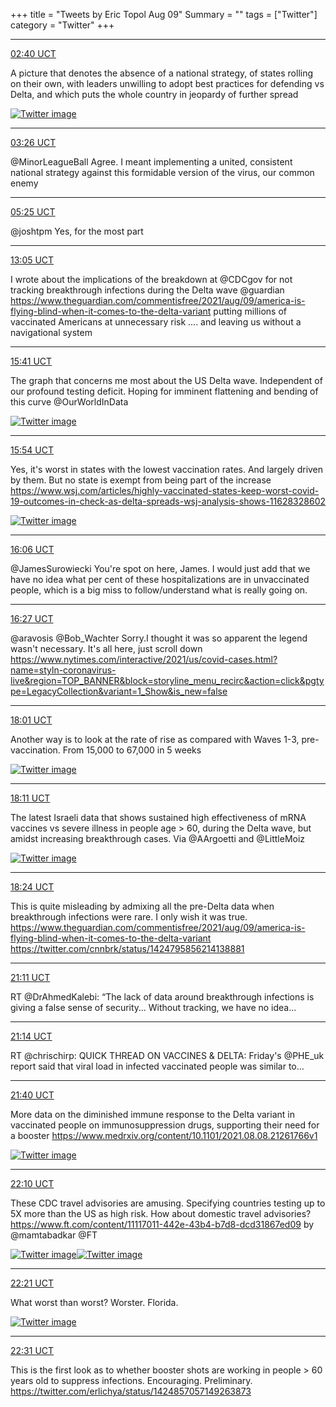 +++
title = "Tweets by Eric Topol Aug 09"
Summary = ""
tags = ["Twitter"]
category = "Twitter"
+++


---

<a href="https://twitter.com/erictopol/status/1424561159508619266" target="_blank" rel="noreferer">02:40 UCT</a>

A picture that denotes the absence of a national strategy, of states rolling on their own, with leaders unwilling to adopt best practices for defending vs Delta, and which puts the whole country in jeopardy of further spread 

<a href="E8UOUZjUcAYYq6m.jpg"  ><img src="E8UOUZjUcAYYq6m.jpg" alt="Twitter image" ></img></a>

---

<a href="https://twitter.com/erictopol/status/1424572754733400066" target="_blank" rel="noreferer">03:26 UCT</a>

@MinorLeagueBall Agree. I meant implementing a united, consistent national strategy against this formidable version of the virus, our common enemy



---

<a href="https://twitter.com/erictopol/status/1424602723719073797" target="_blank" rel="noreferer">05:25 UCT</a>

@joshtpm Yes, for the most part



---

<a href="https://twitter.com/erictopol/status/1424718505878777856" target="_blank" rel="noreferer">13:05 UCT</a>

I wrote about the implications of the breakdown at @CDCgov for not tracking breakthrough infections during the Delta wave @guardian 
https://www.theguardian.com/commentisfree/2021/aug/09/america-is-flying-blind-when-it-comes-to-the-delta-variant putting millions of vaccinated Americans at unnecessary risk .... and leaving us without a navigational system



---

<a href="https://twitter.com/erictopol/status/1424757740396695556" target="_blank" rel="noreferer">15:41 UCT</a>

The graph that concerns me most about the US Delta wave. Independent of our profound testing deficit. Hoping for imminent flattening and bending of this curve
@OurWorldInData 

<a href="E8XBAEgVIAIkvZS.jpg"  ><img src="E8XBAEgVIAIkvZS.jpg" alt="Twitter image" ></img></a>

---

<a href="https://twitter.com/erictopol/status/1424761003732996096" target="_blank" rel="noreferer">15:54 UCT</a>

Yes, it's worst in states with the lowest vaccination rates.  And largely driven by them. But no state is exempt from being part of the increase
https://www.wsj.com/articles/highly-vaccinated-states-keep-worst-covid-19-outcomes-in-check-as-delta-spreads-wsj-analysis-shows-11628328602 

<a href="E8XEANcVcAUnGbS.jpg"  ><img src="E8XEANcVcAUnGbS.jpg" alt="Twitter image" ></img></a>

---

<a href="https://twitter.com/erictopol/status/1424763995383230468" target="_blank" rel="noreferer">16:06 UCT</a>

@JamesSurowiecki You're spot on here, James. I would just add that we have no idea what per cent of these hospitalizations are in unvaccinated people, which is a big miss to follow/understand what is really going on.



---

<a href="https://twitter.com/erictopol/status/1424769339564040209" target="_blank" rel="noreferer">16:27 UCT</a>

@aravosis @Bob_Wachter Sorry.I thought it was so apparent the legend wasn't necessary. It's all here, just scroll down
https://www.nytimes.com/interactive/2021/us/covid-cases.html?name=styln-coronavirus-live&region=TOP_BANNER&block=storyline_menu_recirc&action=click&pgtype=LegacyCollection&variant=1_Show&is_new=false



---

<a href="https://twitter.com/erictopol/status/1424793011196555265" target="_blank" rel="noreferer">18:01 UCT</a>

Another way is to look at the rate of rise as compared with Waves 1-3, pre-vaccination. 
From 15,000 to 67,000 in 5 weeks 

<a href="E8XhGCCVUAEiwm2.jpg"  ><img src="E8XhGCCVUAEiwm2.jpg" alt="Twitter image" ></img></a>

---

<a href="https://twitter.com/erictopol/status/1424795482493112335" target="_blank" rel="noreferer">18:11 UCT</a>

The latest Israeli data that shows sustained high effectiveness of mRNA vaccines vs severe illness in people age &gt; 60, during the Delta wave, but amidst increasing breakthrough cases. Via @AArgoetti and @LittleMoiz 

<a href="E8XjNNQVUAUxbDs.jpg"  ><img src="E8XjNNQVUAUxbDs.jpg" alt="Twitter image" ></img></a>

---

<a href="https://twitter.com/erictopol/status/1424798750141153281" target="_blank" rel="noreferer">18:24 UCT</a>

This is quite misleading by admixing all the pre-Delta data when breakthrough infections were rare. I only wish it was true.
https://www.theguardian.com/commentisfree/2021/aug/09/america-is-flying-blind-when-it-comes-to-the-delta-variant https://twitter.com/cnnbrk/status/1424795856214138881



---

<a href="https://twitter.com/erictopol/status/1424840898223898624" target="_blank" rel="noreferer">21:11 UCT</a>

RT @DrAhmedKalebi: “The lack of data around breakthrough infections is giving a false sense of security… Without tracking, we have no idea…



---

<a href="https://twitter.com/erictopol/status/1424841417013137409" target="_blank" rel="noreferer">21:14 UCT</a>

RT @chrischirp: QUICK THREAD ON VACCINES &amp; DELTA: Friday's @PHE_uk report said that viral load in infected vaccinated people was similar to…



---

<a href="https://twitter.com/erictopol/status/1424848126377029637" target="_blank" rel="noreferer">21:40 UCT</a>

More data on the diminished immune response to the Delta variant in vaccinated people on immunosuppression drugs, supporting their need for a booster 
https://www.medrxiv.org/content/10.1101/2021.08.08.21261766v1 

<a href="E8YTn_2VcBMHdAa.jpg"  ><img src="E8YTn_2VcBMHdAa.jpg" alt="Twitter image" ></img></a>

---

<a href="https://twitter.com/erictopol/status/1424855514211512325" target="_blank" rel="noreferer">22:10 UCT</a>

These CDC travel advisories are amusing. Specifying countries testing up to 5X more than the US as high risk.
How about domestic travel advisories?
https://www.ft.com/content/11117011-442e-43b4-b7d8-dcd31867ed09 by @mamtabadkar @FT 

<a href="E8Yag5rVcBMXFSl.jpg"  ><img src="E8Yag5rVcBMXFSl.jpg" alt="Twitter image" ></img></a><a href="E8YaEjYVcAUWTZM.jpg"  ><img src="E8YaEjYVcAUWTZM.jpg" alt="Twitter image" ></img></a>

---

<a href="https://twitter.com/erictopol/status/1424858311350906888" target="_blank" rel="noreferer">22:21 UCT</a>

What worst than worst?
Worster. Florida. 

<a href="E8Yc-S1VcBYcHP_.jpg"  ><img src="E8Yc-S1VcBYcHP_.jpg" alt="Twitter image" ></img></a>

---

<a href="https://twitter.com/erictopol/status/1424860990596804608" target="_blank" rel="noreferer">22:31 UCT</a>

This is the first look as to whether booster shots are working in people &gt; 60 years old to suppress infections. Encouraging. Preliminary. https://twitter.com/erlichya/status/1424857057149263873

